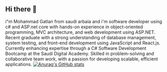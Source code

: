 ## Hi there 👋

i"m Mohammad Gatlan from saudi arbaia and i'm software developer using c# and ASP.net core  with hands-on experience in object-oriented programming, MVC architecture, and web development using ASP.NET. Recent graduate with a strong understanding of database management, system testing, and front-end development using JavaScript and React.js. Currently enhancing expertise through a C# Software Development Bootcamp at the Saudi Digital Academy. Skilled in problem-solving and collaborative team work, with a passion for developing scalable, efficient applications.
[![Anurag's GitHub stats](https://github-readme-stats.vercel.app/api?username=ALPACINO400)](https://github.com/anuraghazra/github-readme-stats)
